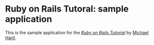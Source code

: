 # Ruby on Rails Tutoral: sample application

This is the sample application for the [*Ruby on Rails Tutorial*](http://railstutorial.org/) by [Michael Hartl](http://michaelhartl.com/).